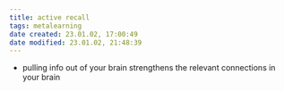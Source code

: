 ```yaml
---
title: active recall
tags: metalearning
date created: 23.01.02, 17:00:49
date modified: 23.01.02, 21:48:39
---
```


- pulling info out of your brain strengthens the relevant connections in your brain
